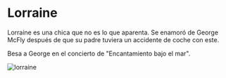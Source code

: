 Lorraine
===

Lorraine es una chica que no es lo que aparenta.
Se enamoró de George McFly después de que su padre tuviera un accidente de coche con este.

Besa a George en el concierto de "Encantamiento bajo el mar".

![lorraine](https://raw.githubusercontent.com/wiki/AulaLinux/Git-Capacitor/images/1955/lorraine.jpg)